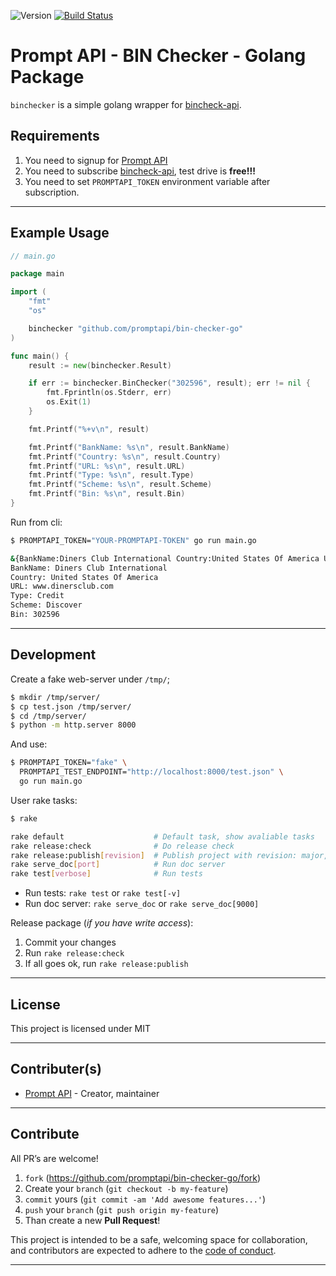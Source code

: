 ![Version](https://img.shields.io/badge/version-0.1.0-orange.svg)
[![Build Status](https://travis-ci.org/promptapi/bin-checker-go.svg?branch=main)](https://travis-ci.org/promptapi/bin-checker-go)

# Prompt API - BIN Checker - Golang Package

`binchecker` is a simple golang wrapper for [bincheck-api][bincheck-api].

## Requirements

1. You need to signup for [Prompt API][promptapi-signup]
1. You need to subscribe [bincheck-api][bincheck-api], test drive is **free!!!**
1. You need to set `PROMPTAPI_TOKEN` environment variable after subscription.

---

## Example Usage

```go
// main.go

package main

import (
	"fmt"
	"os"

	binchecker "github.com/promptapi/bin-checker-go"
)

func main() {
	result := new(binchecker.Result)

	if err := binchecker.BinChecker("302596", result); err != nil {
		fmt.Fprintln(os.Stderr, err)
		os.Exit(1)
	}

	fmt.Printf("%+v\n", result)

	fmt.Printf("BankName: %s\n", result.BankName)
	fmt.Printf("Country: %s\n", result.Country)
	fmt.Printf("URL: %s\n", result.URL)
	fmt.Printf("Type: %s\n", result.Type)
	fmt.Printf("Scheme: %s\n", result.Scheme)
	fmt.Printf("Bin: %s\n", result.Bin)
}
```

Run from cli:

```bash
$ PROMPTAPI_TOKEN="YOUR-PROMPTAPI-TOKEN" go run main.go

&{BankName:Diners Club International Country:United States Of America URL:www.dinersclub.com Type:Credit Scheme:Discover Bin:302596}
BankName: Diners Club International
Country: United States Of America
URL: www.dinersclub.com
Type: Credit
Scheme: Discover
Bin: 302596
```

---

## Development

Create a fake web-server under `/tmp/`;

```bash
$ mkdir /tmp/server/
$ cp test.json /tmp/server/
$ cd /tmp/server/
$ python -m http.server 8000
```

And use:

```bash
$ PROMPTAPI_TOKEN="fake" \
  PROMPTAPI_TEST_ENDPOINT="http://localhost:8000/test.json" \
  go run main.go
```

User rake tasks:

```bash
$ rake

rake default                    # Default task, show avaliable tasks
rake release:check              # Do release check
rake release:publish[revision]  # Publish project with revision: major,minor,patch, default: patch
rake serve_doc[port]            # Run doc server
rake test[verbose]              # Run tests
```

- Run tests: `rake test` or `rake test[-v]`
- Run doc server: `rake serve_doc` or `rake serve_doc[9000]`

Release package (*if you have write access*):

1. Commit your changes
1. Run `rake release:check`
1. If all goes ok, run `rake release:publish`

---

## License

This project is licensed under MIT

---

## Contributer(s)

* [Prompt API](https://github.com/promptapi) - Creator, maintainer

---

## Contribute

All PR’s are welcome!

1. `fork` (https://github.com/promptapi/bin-checker-go/fork)
1. Create your `branch` (`git checkout -b my-feature`)
1. `commit` yours (`git commit -am 'Add awesome features...'`)
1. `push` your `branch` (`git push origin my-feature`)
1. Than create a new **Pull Request**!

This project is intended to be a safe,
welcoming space for collaboration, and contributors are expected to adhere to
the [code of conduct][coc].


---

[bincheck-api]:     https://promptapi.com/marketplace/description/bincheck-api
[promptapi-signup]: https://promptapi.com/#signup-form
[coc]:              https://github.com/promptapi/bin-checker-go/blob/main/CODE_OF_CONDUCT.md
